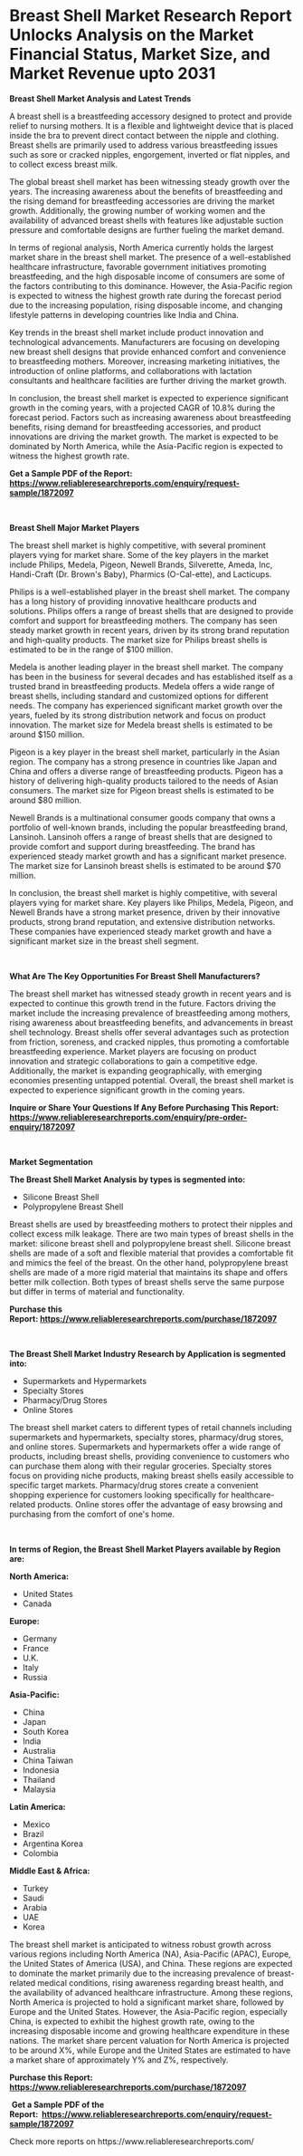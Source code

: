 <p><h1>Breast Shell Market Research Report Unlocks Analysis on the Market Financial Status, Market Size, and Market Revenue upto 2031</h1></p><p><strong>Breast Shell Market Analysis and Latest Trends</strong></p>
<p><p>A breast shell is a breastfeeding accessory designed to protect and provide relief to nursing mothers. It is a flexible and lightweight device that is placed inside the bra to prevent direct contact between the nipple and clothing. Breast shells are primarily used to address various breastfeeding issues such as sore or cracked nipples, engorgement, inverted or flat nipples, and to collect excess breast milk.</p><p>The global breast shell market has been witnessing steady growth over the years. The increasing awareness about the benefits of breastfeeding and the rising demand for breastfeeding accessories are driving the market growth. Additionally, the growing number of working women and the availability of advanced breast shells with features like adjustable suction pressure and comfortable designs are further fueling the market demand.</p><p>In terms of regional analysis, North America currently holds the largest market share in the breast shell market. The presence of a well-established healthcare infrastructure, favorable government initiatives promoting breastfeeding, and the high disposable income of consumers are some of the factors contributing to this dominance. However, the Asia-Pacific region is expected to witness the highest growth rate during the forecast period due to the increasing population, rising disposable income, and changing lifestyle patterns in developing countries like India and China.</p><p>Key trends in the breast shell market include product innovation and technological advancements. Manufacturers are focusing on developing new breast shell designs that provide enhanced comfort and convenience to breastfeeding mothers. Moreover, increasing marketing initiatives, the introduction of online platforms, and collaborations with lactation consultants and healthcare facilities are further driving the market growth.</p><p>In conclusion, the breast shell market is expected to experience significant growth in the coming years, with a projected CAGR of 10.8% during the forecast period. Factors such as increasing awareness about breastfeeding benefits, rising demand for breastfeeding accessories, and product innovations are driving the market growth. The market is expected to be dominated by North America, while the Asia-Pacific region is expected to witness the highest growth rate.</p></p>
<p><strong>Get a Sample PDF of the Report:&nbsp; <a href="https://www.reliableresearchreports.com/enquiry/request-sample/1872097">https://www.reliableresearchreports.com/enquiry/request-sample/1872097</a></strong></p>
<p>&nbsp;</p>
<p><strong>Breast Shell Major Market Players</strong></p>
<p><p>The breast shell market is highly competitive, with several prominent players vying for market share. Some of the key players in the market include Philips, Medela, Pigeon, Newell Brands, Silverette, Ameda, Inc, Handi-Craft (Dr. Brown's Baby), Pharmics (O-Cal-ette), and Lacticups.</p><p>Philips is a well-established player in the breast shell market. The company has a long history of providing innovative healthcare products and solutions. Philips offers a range of breast shells that are designed to provide comfort and support for breastfeeding mothers. The company has seen steady market growth in recent years, driven by its strong brand reputation and high-quality products. The market size for Philips breast shells is estimated to be in the range of $100 million.</p><p>Medela is another leading player in the breast shell market. The company has been in the business for several decades and has established itself as a trusted brand in breastfeeding products. Medela offers a wide range of breast shells, including standard and customized options for different needs. The company has experienced significant market growth over the years, fueled by its strong distribution network and focus on product innovation. The market size for Medela breast shells is estimated to be around $150 million.</p><p>Pigeon is a key player in the breast shell market, particularly in the Asian region. The company has a strong presence in countries like Japan and China and offers a diverse range of breastfeeding products. Pigeon has a history of delivering high-quality products tailored to the needs of Asian consumers. The market size for Pigeon breast shells is estimated to be around $80 million.</p><p>Newell Brands is a multinational consumer goods company that owns a portfolio of well-known brands, including the popular breastfeeding brand, Lansinoh. Lansinoh offers a range of breast shells that are designed to provide comfort and support during breastfeeding. The brand has experienced steady market growth and has a significant market presence. The market size for Lansinoh breast shells is estimated to be around $70 million.</p><p>In conclusion, the breast shell market is highly competitive, with several players vying for market share. Key players like Philips, Medela, Pigeon, and Newell Brands have a strong market presence, driven by their innovative products, strong brand reputation, and extensive distribution networks. These companies have experienced steady market growth and have a significant market size in the breast shell segment.</p></p>
<p>&nbsp;</p>
<p><strong>What Are The Key Opportunities For Breast Shell Manufacturers?</strong></p>
<p><p>The breast shell market has witnessed steady growth in recent years and is expected to continue this growth trend in the future. Factors driving the market include the increasing prevalence of breastfeeding among mothers, rising awareness about breastfeeding benefits, and advancements in breast shell technology. Breast shells offer several advantages such as protection from friction, soreness, and cracked nipples, thus promoting a comfortable breastfeeding experience. Market players are focusing on product innovation and strategic collaborations to gain a competitive edge. Additionally, the market is expanding geographically, with emerging economies presenting untapped potential. Overall, the breast shell market is expected to experience significant growth in the coming years.</p></p>
<p><strong>Inquire or Share Your Questions If Any Before Purchasing This Report: <a href="https://www.reliableresearchreports.com/enquiry/pre-order-enquiry/1872097">https://www.reliableresearchreports.com/enquiry/pre-order-enquiry/1872097</a></strong></p>
<p>&nbsp;</p>
<p><strong>Market Segmentation</strong></p>
<p><strong>The Breast Shell Market Analysis by types is segmented into:</strong></p>
<p><ul><li>Silicone Breast Shell</li><li>Polypropylene Breast Shell</li></ul></p>
<p><p>Breast shells are used by breastfeeding mothers to protect their nipples and collect excess milk leakage. There are two main types of breast shells in the market: silicone breast shell and polypropylene breast shell. Silicone breast shells are made of a soft and flexible material that provides a comfortable fit and mimics the feel of the breast. On the other hand, polypropylene breast shells are made of a more rigid material that maintains its shape and offers better milk collection. Both types of breast shells serve the same purpose but differ in terms of material and functionality.</p></p>
<p><strong>Purchase this Report:&nbsp;<a href="https://www.reliableresearchreports.com/purchase/1872097">https://www.reliableresearchreports.com/purchase/1872097</a></strong></p>
<p>&nbsp;</p>
<p><strong>The Breast Shell Market Industry Research by Application is segmented into:</strong></p>
<p><ul><li>Supermarkets and Hypermarkets</li><li>Specialty Stores</li><li>Pharmacy/Drug Stores</li><li>Online Stores</li></ul></p>
<p><p>The breast shell market caters to different types of retail channels including supermarkets and hypermarkets, specialty stores, pharmacy/drug stores, and online stores. Supermarkets and hypermarkets offer a wide range of products, including breast shells, providing convenience to customers who can purchase them along with their regular groceries. Specialty stores focus on providing niche products, making breast shells easily accessible to specific target markets. Pharmacy/drug stores create a convenient shopping experience for customers looking specifically for healthcare-related products. Online stores offer the advantage of easy browsing and purchasing from the comfort of one's home.</p></p>
<p>&nbsp;</p>
<p><strong>In terms of Region, the Breast Shell Market Players available by Region are:</strong></p>
<p>
    <p> <strong> North America: </strong>
        <ul>
            <li>United States</li>
            <li>Canada</li>
        </ul>
        </p> 
    <p> <strong> Europe: </strong>
        <ul>
            <li>Germany</li>
            <li>France</li>
            <li>U.K.</li>
            <li>Italy</li>
            <li>Russia</li>
        </ul>
        </p> 
    <p> <strong> Asia-Pacific: </strong>
        <ul>
            <li>China</li>
            <li>Japan</li>
            <li>South Korea</li>
            <li>India</li>
            <li>Australia</li>
            <li>China Taiwan</li>
            <li>Indonesia</li>
            <li>Thailand</li>
            <li>Malaysia</li>
        </ul>
        </p> 
    <p> <strong> Latin America: </strong>
        <ul>
            <li>Mexico</li>
            <li>Brazil</li>
            <li>Argentina Korea</li>
            <li>Colombia</li>
        </ul>
        </p> 
    <p> <strong> Middle East & Africa: </strong>
        <ul>
            <li>Turkey</li>
            <li>Saudi</li>
            <li>Arabia</li>
            <li>UAE</li>
            <li>Korea</li>
        </ul>
    </p>
    </p>
<p><p>The breast shell market is anticipated to witness robust growth across various regions including North America (NA), Asia-Pacific (APAC), Europe, the United States of America (USA), and China. These regions are expected to dominate the market primarily due to the increasing prevalence of breast-related medical conditions, rising awareness regarding breast health, and the availability of advanced healthcare infrastructure. Among these regions, North America is projected to hold a significant market share, followed by Europe and the United States. However, the Asia-Pacific region, especially China, is expected to exhibit the highest growth rate, owing to the increasing disposable income and growing healthcare expenditure in these nations. The market share percent valuation for North America is projected to be around X%, while Europe and the United States are estimated to have a market share of approximately Y% and Z%, respectively.</p></p>
<p><strong>Purchase this Report: <a href="https://www.reliableresearchreports.com/purchase/1872097">https://www.reliableresearchreports.com/purchase/1872097</a></strong></p>
<p>&nbsp;<strong>Get a Sample PDF of the Report:&nbsp;&nbsp;<a href="https://www.reliableresearchreports.com/enquiry/request-sample/1872097">https://www.reliableresearchreports.com/enquiry/request-sample/1872097</a></strong></p>
<p><strong></strong></p>
<p>Check more reports on https://www.reliableresearchreports.com/</p>